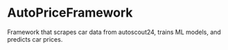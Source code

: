 # AutoPriceFramework
Framework that scrapes car data from autoscout24, trains ML models, and predicts car prices.
